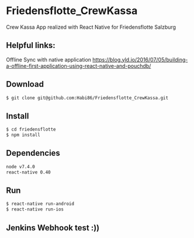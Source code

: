 # Friedensflotte_CrewKassa
Crew Kassa App realized with React Native for Friedensflotte Salzburg

## Helpful links: 
Offline Sync with native application
https://blog.yld.io/2016/07/05/building-a-offline-first-application-using-react-native-and-pouchdb/

## Download
```sh
$ git clone git@github.com:Habi86/Friedensflotte_CrewKassa.git
```
## Install
```sh
$ cd friedensflotte
$ npm install
```
## Dependencies
```sh
node v7.4.0
react-native 0.40
```
## Run
```sh
$ react-native run-android
$ react-native run-ios
```

## Jenkins Webhook test :))